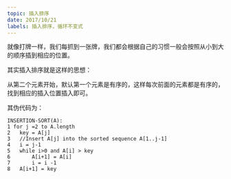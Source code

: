 ```yaml
---
topic: 插入排序
date: 2017/10/21
labels: 插入排序，循环不变式
---
```

就像打牌一样，我们每抓到一张牌，我们都会根据自己的习惯一般会按照从小到大的顺序插到相应的位置。

其实插入排序就是这样的思想：

从第二个元素开始，默认第一个元素是有序的，这样每次前面的元素都是有序的，找到相应的插入位置插入即可。

其伪代码为：

```
INSERTION-SORT(A):
1 for j =2 to A.length
2   key = A[j]
3   //Insert A[j] into the sorted sequence A[1..j-1]
4   i = j-1
5   while i>0 and A[i] > key
6       A[i+1] = A[i]
7       i = i -1
8   A[i+1] = key
```
